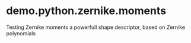 # demo.python.zernike.moments
Testing Zernike moments a powerfull shape descriptor, based on Zernike polynomials
